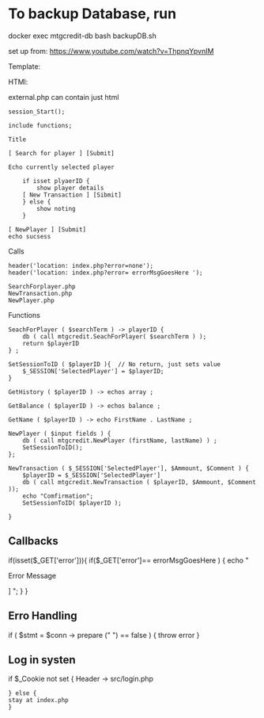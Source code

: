 # To backup Database, run 
docker exec mtgcredit-db bash backupDB.sh

set up from: 
    https://www.youtube.com/watch?v=ThpnqYpvnIM


Template:

HTMl:

<?php
    include_once 'external.php'
?>
external.php can contain just html

    session_Start();

    include functions;

    Title

    [ Search for player ] [Submit]

    Echo currently selected player 

        if isset plyaerID {
            show player details 
        [ New Transaction ] [Sibmit]
        } else {
            show noting 
        }

    [ NewPlayer ] [Submit]
    echo sucsess 

Calls

    header('location: index.php?error=none');
    header('location: index.php?error= errorMsgGoesHere ');

    SearchForplayer.php
    NewTransaction.php
    NewPlayer.php

Functions 
    
    SeachForPlayer ( $searchTerm ) -> playerID {
        db ( call mtgcredit.SeachForPlayer( $searchTerm ) );
        return $playerID
    } ;
    
    SetSessionToID ( $playerID ){  // No return, just sets value
        $_SESSION['SelectedPlayer'] = $playerID;
    }

    GetHistory ( $playerID ) -> echos array ;
    
    GetBalance ( $playerID ) -> echos balance ;
    
    GetName ( $playerID ) -> echo FirstName . LastName ;
    
    NewPlayer ( $input fields ) {
        db ( call mtgcredit.NewPlayer (firstName, lastName) ) ;
        SetSessionToID();
    };
    
    NewTransaction ( $_SESSION['SelectedPlayer'], $Ammount, $Comment ) {
        $playerID = $_SESSION['SelectedPlayer']
        db ( call mtgcredit.NewTransaction ( $playerID, $Ammount, $Comment ));
        echo "Comfirmation";
        SetSessionToID( $playerID );

    }

## Callbacks
if(isset($_GET['error'])){
if($_GET['error']== errorMsgGoesHere ) {
echo " <p> Error Message </p>] ";
}
}

## Erro Handling 

if ( $stmt = $conn -> prepare (" ") == false ) {
    throw error 
}

## Log in systen 

if $_Cookie not set {
    Header -> src/login.php

    } else {
    stay at index.php
    }
